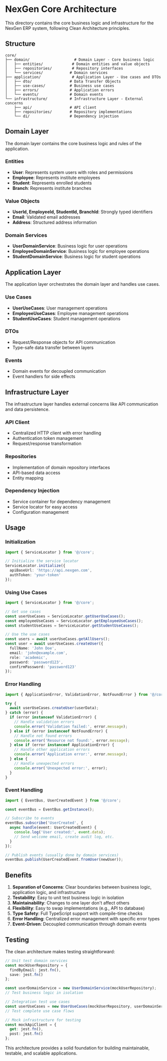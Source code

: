 # NexGen Core Architecture

This directory contains the core business logic and infrastructure for the NexGen ERP system, following Clean Architecture principles.

## Structure

```
core/
├── domain/                    # Domain Layer - Core business logic
│   ├── entities/             # Domain entities and value objects
│   ├── repositories/         # Repository interfaces
│   └── services/            # Domain services
├── application/              # Application Layer - Use cases and DTOs
│   ├── dto/                 # Data Transfer Objects
│   ├── use-cases/           # Business use cases
│   ├── errors/              # Application errors
│   └── events/              # Domain events
└── infrastructure/          # Infrastructure Layer - External concerns
    ├── api/                 # API client
    ├── repositories/        # Repository implementations
    └── di/                  # Dependency injection
```

## Domain Layer

The domain layer contains the core business logic and rules of the application.

### Entities
- **User**: Represents system users with roles and permissions
- **Employee**: Represents institute employees
- **Student**: Represents enrolled students
- **Branch**: Represents institute branches

### Value Objects
- **UserId, EmployeeId, StudentId, BranchId**: Strongly typed identifiers
- **Email**: Validated email addresses
- **Address**: Structured address information

### Domain Services
- **UserDomainService**: Business logic for user operations
- **EmployeeDomainService**: Business logic for employee operations
- **StudentDomainService**: Business logic for student operations

## Application Layer

The application layer orchestrates the domain layer and handles use cases.

### Use Cases
- **UserUseCases**: User management operations
- **EmployeeUseCases**: Employee management operations
- **StudentUseCases**: Student management operations

### DTOs
- Request/Response objects for API communication
- Type-safe data transfer between layers

### Events
- Domain events for decoupled communication
- Event handlers for side effects

## Infrastructure Layer

The infrastructure layer handles external concerns like API communication and data persistence.

### API Client
- Centralized HTTP client with error handling
- Authentication token management
- Request/response transformation

### Repositories
- Implementation of domain repository interfaces
- API-based data access
- Entity mapping

### Dependency Injection
- Service container for dependency management
- Service locator for easy access
- Configuration management

## Usage

### Initialization

```typescript
import { ServiceLocator } from '@/core';

// Initialize the service locator
ServiceLocator.initialize({
  apiBaseUrl: 'https://api.nexgen.com',
  authToken: 'your-token'
});
```

### Using Use Cases

```typescript
import { ServiceLocator } from '@/core';

// Get use cases
const userUseCases = ServiceLocator.getUserUseCases();
const employeeUseCases = ServiceLocator.getEmployeeUseCases();
const studentUseCases = ServiceLocator.getStudentUseCases();

// Use the use cases
const users = await userUseCases.getAllUsers();
const user = await userUseCases.createUser({
  fullName: 'John Doe',
  email: 'john@example.com',
  role: 'academic',
  password: 'password123',
  confirmPassword: 'password123'
});
```

### Error Handling

```typescript
import { ApplicationError, ValidationError, NotFoundError } from '@/core';

try {
  await userUseCases.createUser(userData);
} catch (error) {
  if (error instanceof ValidationError) {
    // Handle validation errors
    console.error('Validation failed:', error.message);
  } else if (error instanceof NotFoundError) {
    // Handle not found errors
    console.error('Resource not found:', error.message);
  } else if (error instanceof ApplicationError) {
    // Handle other application errors
    console.error('Application error:', error.message);
  } else {
    // Handle unexpected errors
    console.error('Unexpected error:', error);
  }
}
```

### Event Handling

```typescript
import { EventBus, UserCreatedEvent } from '@/core';

const eventBus = EventBus.getInstance();

// Subscribe to events
eventBus.subscribe('UserCreated', {
  async handle(event: UserCreatedEvent) {
    console.log('User created:', event.data);
    // Send welcome email, create audit log, etc.
  }
});

// Publish events (usually done by domain services)
eventBus.publish(UserCreatedEvent.fromUser(newUser));
```

## Benefits

1. **Separation of Concerns**: Clear boundaries between business logic, application logic, and infrastructure
2. **Testability**: Easy to unit test business logic in isolation
3. **Maintainability**: Changes to one layer don't affect others
4. **Flexibility**: Easy to swap implementations (e.g., API to database)
5. **Type Safety**: Full TypeScript support with compile-time checks
6. **Error Handling**: Centralized error management with specific error types
7. **Event-Driven**: Decoupled communication through domain events

## Testing

The clean architecture makes testing straightforward:

```typescript
// Unit test domain services
const mockUserRepository = {
  findByEmail: jest.fn(),
  save: jest.fn()
};

const userDomainService = new UserDomainService(mockUserRepository);
// Test business logic in isolation

// Integration test use cases
const userUseCases = new UserUseCases(mockUserRepository, userDomainService);
// Test complete use case flows

// Mock infrastructure for testing
const mockApiClient = {
  get: jest.fn(),
  post: jest.fn()
};
```

This architecture provides a solid foundation for building maintainable, testable, and scalable applications.
